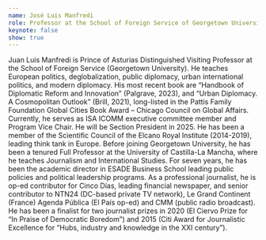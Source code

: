 ```yaml
---
name: José Luis Manfredi
role: Professor at the School of Foreign Service of Georgetown University
keynote: false
show: true
---
```


Juan Luis Manfredi is Prince of Asturias Distinguished Visiting Professor at the School of Foreign Service (Georgetown University). He teaches European politics, deglobalization, public diplomacy, urban international politics, and modern diplomacy. His most recent book are “Handbook of Diplomatic Reform and Innovation” (Palgrave, 2023), and “Urban Diplomacy. A Cosmopolitan Outlook” (Brill, 2021), long-listed in the Pattis Family Foundation Global Cities Book Award – Chicago Council on Global Affairs.
Currently, he serves as ISA ICOMM executive committee member and Program Vice Chair. He will be Section President in 2025. He has been a member of the Scientific Council of the Elcano Royal Institute (2014-2019), leading think tank in Europe. Before joining Georgetown University, he has been a tenured Full Professor at the University of Castilla-La Mancha, where he teaches Journalism and International Studies. For seven years, he has been the academic director in ESADE Business School leading public policies and political leadership programs.
As a professional journalist, he is op-ed contributor for Cinco Días, leading financial newspaper, and senior contributor to NTN24 (DC-based private TV network), Le Grand Continent (France) Agenda Pública (El País op-ed) and CMM (public radio broadcast). He has been a finalist for two journalist prizes in 2020 (El Ciervo Prize for “In Praise of Democratic Boredom”) and 2015 (Citi Award for Journalistic Excellence for “Hubs, industry and knowledge in the XXI century”).